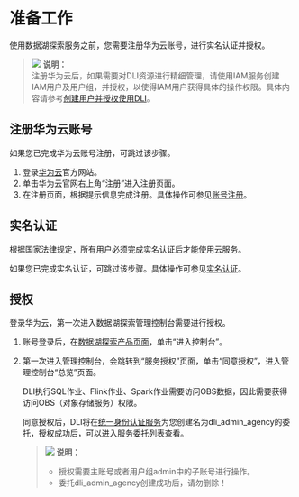 # 准备工作<a name="dli_01_0399"></a>

使用数据湖探索服务之前，您需要注册华为云账号，进行实名认证并授权。

>![](public_sys-resources/icon-note.gif) **说明：**   
>注册华为云后，如果需要对DLI资源进行精细管理，请使用IAM服务创建IAM用户及用户组，并授权，以使得IAM用户获得具体的操作权限。具体内容请参考[创建用户并授权使用DLI](创建用户并授权使用DLI.md)。  

## 注册华为云账号<a name="zh-cn_topic_0093130136_section48006450144119"></a>

如果您已完成华为云账号注册，可跳过该步骤。

1.  登录[华为云](https://www.huaweicloud.com/)官方网站。
2.  单击华为云官网右上角“注册”进入注册页面。
3.  在注册页面，根据提示信息完成注册。具体操作可参见[账号注册](https://support.huaweicloud.com/usermanual-account/zh-cn_topic_0069252244.html)。

## 实名认证<a name="zh-cn_topic_0093130136_section54853119145628"></a>

根据国家法律规定，所有用户必须完成实名认证后才能使用云服务。

如果您已完成实名认证，可跳过该步骤。具体操作可参见[实名认证](https://support.huaweicloud.com/usermanual-account/account_auth_00001.html)。

## 授权<a name="section14220448161615"></a>

登录华为云，第一次进入数据湖探索管理控制台需要进行授权。

1.  账号登录后，在[数据湖探索产品页面](https://www.huaweicloud.com/product/dli.html)，单击“进入控制台”。
2.  第一次进入管理控制台，会跳转到“服务授权”页面，单击“同意授权”，进入管理控制台“总览”页面。

    DLI执行SQL作业、Flink作业、Spark作业需要访问OBS数据，因此需要获得访问OBS（对象存储服务）权限。

    同意授权后，DLI将在[统一身份认证服务](https://console.huaweicloud.com/iam#/iam/users)为您创建名为dli\_admin\_agency的委托，授权成功后，可以进入[服务委托列表](https://console.huaweicloud.com/iam#/iam/agencies)查看。

    >![](public_sys-resources/icon-note.gif) **说明：**   
    >-   授权需要主账号或者用户组admin中的子账号进行操作。  
    >-   委托dli\_admin\_agency创建成功后，请勿删除！  


